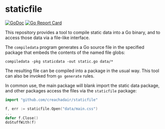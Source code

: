 # staticfile

[![GoDoc](https://img.shields.io/static/v1?label=godoc&message=reference&color=blue)](https://pkg.go.dev/github.com/creachadair/staticfile)
[![Go Report Card](https://goreportcard.com/badge/github.com/creachadair/atomicfile)](https://goreportcard.com/report/github.com/creachadair/staticfile)

This repository provides a tool to compile static data into a Go binary, and to
access those data via a file-like interface.

The `compiledata` program generates a Go source file in the specified package
that embeds the contents of the named file globs:

    compiledata -pkg staticdata -out static.go data/*

The resulting file can be compiled into a package in the usual way.  This tool
can also be invoked from `go generate` rules.

In common use, the main package will blank import the static data package, and
other packages access the files via the `staticfile` package:

```go
import "github.com/creachadair/staticfile"

f, err := staticfile.Open("data/main.css")
...
defer f.Close()
doStuffWith(f)
```
